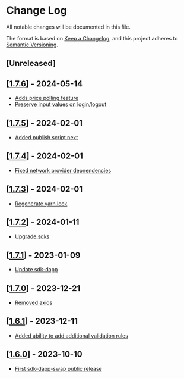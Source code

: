 # Change Log

All notable changes will be documented in this file.

The format is based on [Keep a Changelog](https://keepachangelog.com/en/1.0.0/),
and this project adheres to [Semantic Versioning](https://semver.org/spec/v2.0.0.html).

## [Unreleased]

## [[1.7.6](https://github.com/multiversx/mx-sdk-dapp-swap/pull/15)] - 2024-05-14

- [Adds price polling feature](https://github.com/multiversx/mx-sdk-dapp-swap/pull/14)
- [Preserve input values on login/logout](https://github.com/multiversx/mx-sdk-dapp-swap/pull/14)

## [[1.7.5](https://github.com/multiversx/mx-sdk-dapp-swap/pull/13)] - 2024-02-01

- [Added publish script next](https://github.com/multiversx/mx-sdk-dapp-swap/pull/13)

## [[1.7.4](https://github.com/multiversx/mx-sdk-dapp-swap/pull/12)] - 2024-02-01

- [Fixed network provider depnendencies](https://github.com/multiversx/mx-sdk-dapp-swap/pull/12)

## [[1.7.3](https://github.com/multiversx/mx-sdk-dapp-swap/pull/11)] - 2024-02-01

- [Regenerate yarn.lock](https://github.com/multiversx/mx-sdk-dapp-swap/pull/11)

## [[1.7.2](https://github.com/multiversx/mx-sdk-dapp-swap/pull/10)] - 2024-01-11

- [Upgrade sdks](https://github.com/multiversx/mx-sdk-dapp-swap/pull/9)

## [[1.7.1](https://github.com/multiversx/mx-sdk-dapp-swap/pull/6)] - 2023-01-09

- [Update sdk-dapp](https://github.com/multiversx/mx-sdk-dapp-swap/pull/6)

## [[1.7.0](https://github.com/multiversx/mx-sdk-dapp-swap/pull/5)] - 2023-12-21

- [Removed axios](https://github.com/multiversx/mx-sdk-dapp-swap/pull/4)

## [[1.6.1](https://github.com/multiversx/mx-sdk-dapp-swap/pull/3)] - 2023-12-11

- [Added ability to add additional validation rules](https://github.com/multiversx/mx-sdk-dapp-swap/pull/2)

## [[1.6.0](https://github.com/multiversx/mx-sdk-dapp-swap/pull/1)] - 2023-10-10

- [First sdk-dapp-swap public release](https://github.com/multiversx/mx-sdk-dapp-swap/pull/1)
